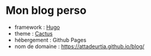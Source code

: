 # Mon blog perso

* framework : [Hugo](https://gohugo.io/ "Hugo website")
* theme : [Cactus](https://github.com/monkeyWzr/hugo-theme-cactus)
* hébergement : Github Pages
* nom de domaine : <https://attadeurtia.github.io/blog/>
